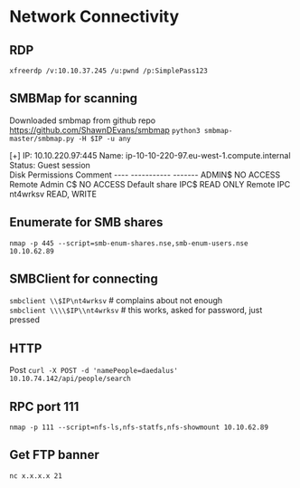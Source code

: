 # Network Connectivity

## RDP
`xfreerdp /v:10.10.37.245 /u:pwnd /p:SimplePass123`

## SMBMap for scanning
Downloaded smbmap from github repo https://github.com/ShawnDEvans/smbmap
`python3 smbmap-master/smbmap.py -H $IP -u any`

[+] IP: 10.10.220.97:445	Name: ip-10-10-220-97.eu-west-1.compute.internal	Status: Guest session   	
        Disk                                                  	Permissions	Comment
	----                                                  	-----------	-------
	ADMIN$                                            	NO ACCESS	Remote Admin
	C$                                                	NO ACCESS	Default share
	IPC$                                              	READ ONLY	Remote IPC
	nt4wrksv                                          	READ, WRITE	

## Enumerate for SMB shares
`nmap -p 445 --script=smb-enum-shares.nse,smb-enum-users.nse 10.10.62.89`

## SMBClient for connecting
`smbclient \\$IP\nt4wrksv` # complains about not enough \
`smbclient \\\\$IP\\nt4wrksv` # this works, asked for password, just pressed <enter>

## HTTP
Post
`curl -X POST -d 'namePeople=daedalus' 10.10.74.142/api/people/search` 

## RPC port 111
`nmap -p 111 --script=nfs-ls,nfs-statfs,nfs-showmount 10.10.62.89`

## Get FTP banner
`nc x.x.x.x 21`
